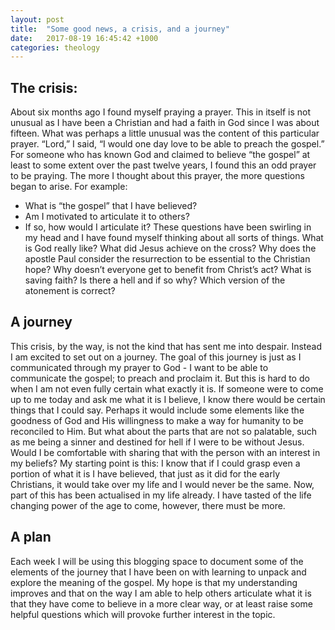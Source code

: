 ```yaml
---
layout: post
title:  "Some good news, a crisis, and a journey"
date:   2017-08-19 16:45:42 +1000
categories: theology
---
```

## The crisis:
About six months ago I found myself praying a prayer. This in itself is not unusual as I have been a Christian and had a faith in God since I was about fifteen. What was perhaps a little unusual was the content of this particular prayer. “Lord,” I said, “I would one day love to be able to preach the gospel.” For someone who has known God and claimed to believe “the gospel” at least to some extent over the past twelve years, I found this an odd prayer to be praying. The more I thought about this prayer, the more questions began to arise. For example:
- What is “the gospel” that I have believed?
- Am I motivated to articulate it to others?
- If so, how would I articulate it?
These questions have been swirling in my head and I have found myself thinking about all sorts of things. What is God really like? What did Jesus achieve on the cross? Why does the apostle Paul consider the resurrection to be essential to the Christian hope? Why doesn’t everyone get to benefit from Christ’s act? What is saving faith? Is there a hell and if so why? Which version of the atonement is correct?

## A journey
This crisis, by the way, is not the kind that has sent me into despair. Instead I am excited to set out on a journey. The goal of this journey is just as I communicated through my prayer to God - I want to be able to communicate the gospel; to preach and proclaim it. But this is hard to do when I am not even fully certain what exactly it is. If someone were to come up to me today and ask me what it is I believe, I know there would be certain things that I could say. Perhaps it would include some elements like the goodness of God and His willingness to make a way for humanity to be reconciled to Him. But what about the parts that are not so palatable, such as me being a sinner and destined for hell if I were to be without Jesus. Would I be comfortable with sharing that with the person with an interest in my beliefs? My starting point is this: I know that if I could grasp even a portion of what it is I have believed, that just as it did for the early Christians, it would take over my life and I would never be the same.
Now, part of this has been actualised in my life already. I have tasted of the life changing power of the age to come, however, there must be more.
 
## A plan
Each week I will be using this blogging space to document some of the elements of the journey that I have been on with learning to unpack and explore the meaning of the gospel. My hope is that my understanding improves and that on the way I am able to help others articulate what it is that they have come to believe in a more clear way, or at least raise some helpful questions which will provoke further interest in the topic.
